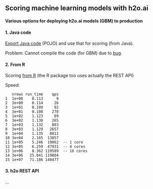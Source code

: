 
## Scoring machine learning models with h2o.ai

#### Various options for deploying h2o.ai models (GBM) to production


#### 1. Java code

[Export Java code](2-pojo) (POJO) and use that for scoring (from Java).

Problem: Cannot compile the code (for GBM) due to [bug](https://0xdata.atlassian.net/browse/PUBDEV-1395).


#### 2. From R

Scoring [from R](3-from_R) (the R package too uses actually the REST API)

Speed:

```
   nrows run_time    qps
1  1e+00    0.113      9
2  3e+00    0.114     26
3  1e+01    0.109     92
4  3e+01    0.108    278
5  1e+02    1.123     89
6  3e+02    1.130    265
7  1e+03    1.132    883
8  3e+03    1.129   2657
9  1e+04    1.135   8811
10 3e+04    2.165  13857
11 1e+05    5.246  19062  -- 1 core
12 3e+05    6.259  47931  -- 4 cores
13 1e+06    8.362 119589  -- 16 cores
14 3e+06   25.041 119804
15 1e+07   71.186 140477
```


#### 3. h2o REST API

...

